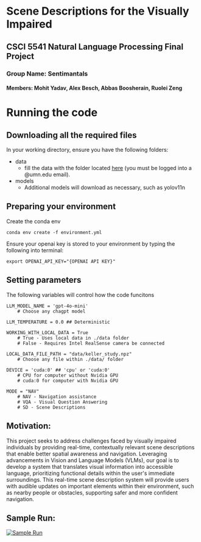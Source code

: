 # Scene Descriptions for the Visually Impaired
## CSCI 5541 Natural Language Processing Final Project
### Group Name: Sentimantals
#### Members: Mohit Yadav, Alex Besch, Abbas Boosherain, Ruolei Zeng



# Running the code
## Downloading all the required files
In your working directory, ensure you have the following folders:
- data
    - fill the data with the folder located [here](https://drive.google.com/drive/folders/1V4nHudH28UQZuzTyz9ETtODgYE5Jx2lJ?usp=sharing) (you must be logged into a @umn.edu email).
- models
    - Additional models will download as necessary, such as yolov11n

## Preparing your environment
Create the conda env
```
conda env create -f environment.yml
```

Ensure your openai key is stored to your environment by typing the following into terminal:
```
export OPENAI_API_KEY="{OPENAI API KEY}"
```

## Setting parameters
The following variables will control how the code funcitons
```
LLM_MODEL_NAME = 'gpt-4o-mini' 
    # Choose any chagpt model

LLM_TEMPERATURE = 0.0 ## Deterministic

WORKING_WITH_LOCAL_DATA = True 
    # True - Uses local data in ./data folder
    # False - Requires Intel RealSense camera be connected

LOCAL_DATA_FILE_PATH = "data/keller_study.npz" 
    # Choose any file within ./data/ folder

DEVICE = 'cuda:0' ## 'cpu' or 'cuda:0'
    # CPU for computer without Nvidia GPU
    # cuda:0 for computer with Nvidia GPU

MODE = "NAV" 
    # NAV - Navigation assistance
    # VQA - Visual Question Answering
    # SD - Scene Descriptions
```

## Motivation:
This project seeks to address challenges faced by visually impaired individuals by providing real-time, contextually relevant scene descriptions that enable better spatial awareness and navigation. Leveraging advancements in Vision and Language Models (VLMs), our goal is to develop a system that translates visual information into accessible language, prioritizing functional details within the user's immediate surroundings. This real-time scene description system will provide users with audible updates on important elements within their environment, such as nearby people or obstacles, supporting safer and more confident navigation.

## Sample Run:
[![Sample Run](https://img.youtube.com/vi/bQnBfadSGAU/0.jpg)](https://www.youtube.com/watch?v=bQnBfadSGAU)
